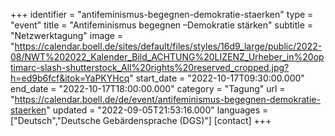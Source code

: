 +++
identifier = "antifeminismus-begegnen-demokratie-staerken"
type = "event"
title = "Antifeminismus begegnen –Demokratie stärken"
subtitle = "Netzwerktagung"
image = "https://calendar.boell.de/sites/default/files/styles/16d9_large/public/2022-08/NWT%202022_Kalender_Bild_ACHTUNG%20LIZENZ_Urheber_in%20optimarc-slash-shutterstock_All%20rights%20reserved_cropped.jpg?h=ed9b6fcf&itok=YaPKYHcq"
start_date = "2022-10-17T09:30:00.000"
end_date = "2022-10-17T18:00:00.000"
category = "Tagung"
url = "https://calendar.boell.de/de/event/antifeminismus-begegnen-demokratie-staerken"
updated = "2022-09-05T21:53:16.000"
languages = ["Deutsch","Deutsche Gebärdensprache (DGS)"]
[contact]
+++